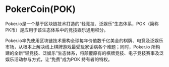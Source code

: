 # 

# PokerCoin(POK)

Poker.io是一个基于区块链技术打造的“轻竞技、泛娱乐”生态体系，POK（简称PK币）是应用于该生态体系中的竞技娱乐通用积分。

Poker.io率先使用区块链技术重构全球每年价值数千亿美金的棋牌、电竞及泛娱乐市场，从根本上解决线上棋牌游戏最受玩家诟病各个难题；同时，Poker.io 所构建的全新“轻竞技、泛娱乐”生态体系，将颠覆原有的棋牌竞技、电子竞技赛事及泛娱乐活动参与方式，让“免费”成为POK 持有者的特权。

